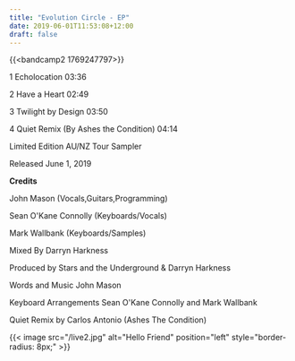 ```yaml
---
title: "Evolution Circle - EP"
date: 2019-06-01T11:53:08+12:00
draft: false
---
```


{{<bandcamp2 1769247797>}}

1 Echolocation 03:36

2 Have a Heart 02:49

3 Twilight by Design 03:50

4 Quiet Remix (By Ashes the Condition) 04:14

Limited Edition AU/NZ Tour Sampler

Released June 1, 2019

**Credits**

John Mason (Vocals,Guitars,Programming)

Sean O'Kane Connolly (Keyboards/Vocals)

Mark Wallbank (Keyboards/Samples)

Mixed By Darryn Harkness

Produced by Stars and the Underground & Darryn Harkness

Words and Music John Mason

Keyboard Arrangements Sean O'Kane Connolly and Mark Wallbank

Quiet Remix by Carlos Antonio (Ashes The Condition)

{{< image src="/live2.jpg" alt="Hello Friend" position="left" style="border-radius: 8px;" >}}






